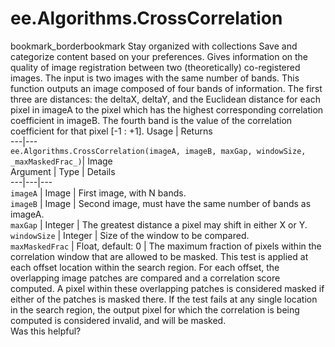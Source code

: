  
#  ee.Algorithms.CrossCorrelation
bookmark_borderbookmark Stay organized with collections  Save and categorize content based on your preferences.
Gives information on the quality of image registration between two (theoretically) co-registered images. The input is two images with the same number of bands. This function outputs an image composed of four bands of information. The first three are distances: the deltaX, deltaY, and the Euclidean distance for each pixel in imageA to the pixel which has the highest corresponding correlation coefficient in imageB. The fourth band is the value of the correlation coefficient for that pixel [-1 : +1].
Usage | Returns  
---|---  
`ee.Algorithms.CrossCorrelation(imageA, imageB, maxGap, windowSize, _maxMaskedFrac_)`|  Image  
Argument | Type | Details  
---|---|---  
`imageA` | Image | First image, with N bands.  
`imageB` | Image | Second image, must have the same number of bands as imageA.  
`maxGap` | Integer | The greatest distance a pixel may shift in either X or Y.  
`windowSize` | Integer | Size of the window to be compared.  
`maxMaskedFrac` | Float, default: 0 | The maximum fraction of pixels within the correlation window that are allowed to be masked. This test is applied at each offset location within the search region. For each offset, the overlapping image patches are compared and a correlation score computed. A pixel within these overlapping patches is considered masked if either of the patches is masked there. If the test fails at any single location in the search region, the output pixel for which the correlation is being computed is considered invalid, and will be masked.  
Was this helpful?
